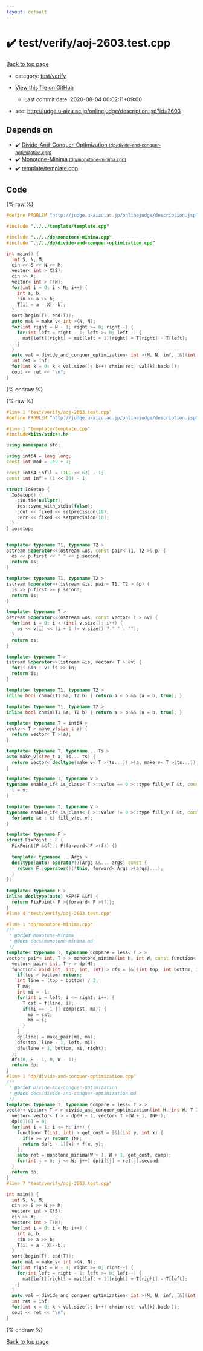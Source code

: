 ```yaml
---
layout: default
---
```


<!-- mathjax config similar to math.stackexchange -->
<script type="text/javascript" async
  src="https://cdnjs.cloudflare.com/ajax/libs/mathjax/2.7.5/MathJax.js?config=TeX-MML-AM_CHTML">
</script>
<script type="text/x-mathjax-config">
  MathJax.Hub.Config({
    TeX: { equationNumbers: { autoNumber: "AMS" }},
    tex2jax: {
      inlineMath: [ ['$','$'] ],
      processEscapes: true
    },
    "HTML-CSS": { matchFontHeight: false },
    displayAlign: "left",
    displayIndent: "2em"
  });
</script>

<script type="text/javascript" src="https://cdnjs.cloudflare.com/ajax/libs/jquery/3.4.1/jquery.min.js"></script>
<script src="https://cdn.jsdelivr.net/npm/jquery-balloon-js@1.1.2/jquery.balloon.min.js" integrity="sha256-ZEYs9VrgAeNuPvs15E39OsyOJaIkXEEt10fzxJ20+2I=" crossorigin="anonymous"></script>
<script type="text/javascript" src="../../../assets/js/copy-button.js"></script>
<link rel="stylesheet" href="../../../assets/css/copy-button.css" />


# :heavy_check_mark: test/verify/aoj-2603.test.cpp

<a href="../../../index.html">Back to top page</a>

* category: <a href="../../../index.html#5a4423c79a88aeb6104a40a645f9430c">test/verify</a>
* <a href="{{ site.github.repository_url }}/blob/master/test/verify/aoj-2603.test.cpp">View this file on GitHub</a>
    - Last commit date: 2020-08-04 00:02:11+09:00


* see: <a href="http://judge.u-aizu.ac.jp/onlinejudge/description.jsp?id=2603">http://judge.u-aizu.ac.jp/onlinejudge/description.jsp?id=2603</a>


## Depends on

* :heavy_check_mark: <a href="../../../library/dp/divide-and-conquer-optimization.cpp.html">Divide-And-Conquer-Optimization <small>(dp/divide-and-conquer-optimization.cpp)</small></a>
* :heavy_check_mark: <a href="../../../library/dp/monotone-minima.cpp.html">Monotone-Minima <small>(dp/monotone-minima.cpp)</small></a>
* :heavy_check_mark: <a href="../../../library/template/template.cpp.html">template/template.cpp</a>


## Code

<a id="unbundled"></a>
{% raw %}
```cpp
#define PROBLEM "http://judge.u-aizu.ac.jp/onlinejudge/description.jsp?id=2603"

#include "../../template/template.cpp"

#include "../../dp/monotone-minima.cpp"
#include "../../dp/divide-and-conquer-optimization.cpp"

int main() {
  int S, N, M;
  cin >> S >> N >> M;
  vector< int > X(S);
  cin >> X;
  vector< int > T(N);
  for(int i = 0; i < N; i++) {
    int a, b;
    cin >> a >> b;
    T[i] = a - X[--b];
  }
  sort(begin(T), end(T));
  auto mat = make_v< int >(N, N);
  for(int right = N - 1; right >= 0; right--) {
    for(int left = right - 1; left >= 0; left--) {
      mat[left][right] = mat[left + 1][right] + T[right] - T[left];
    }
  }
  auto val = divide_and_conquer_optimization< int >(M, N, inf, [&](int a, int b) { return mat[a][b - 1]; });
  int ret = inf;
  for(int k = 0; k < val.size(); k++) chmin(ret, val[k].back());
  cout << ret << "\n";
}

```
{% endraw %}

<a id="bundled"></a>
{% raw %}
```cpp
#line 1 "test/verify/aoj-2603.test.cpp"
#define PROBLEM "http://judge.u-aizu.ac.jp/onlinejudge/description.jsp?id=2603"

#line 1 "template/template.cpp"
#include<bits/stdc++.h>

using namespace std;

using int64 = long long;
const int mod = 1e9 + 7;

const int64 infll = (1LL << 62) - 1;
const int inf = (1 << 30) - 1;

struct IoSetup {
  IoSetup() {
    cin.tie(nullptr);
    ios::sync_with_stdio(false);
    cout << fixed << setprecision(10);
    cerr << fixed << setprecision(10);
  }
} iosetup;


template< typename T1, typename T2 >
ostream &operator<<(ostream &os, const pair< T1, T2 >& p) {
  os << p.first << " " << p.second;
  return os;
}

template< typename T1, typename T2 >
istream &operator>>(istream &is, pair< T1, T2 > &p) {
  is >> p.first >> p.second;
  return is;
}

template< typename T >
ostream &operator<<(ostream &os, const vector< T > &v) {
  for(int i = 0; i < (int) v.size(); i++) {
    os << v[i] << (i + 1 != v.size() ? " " : "");
  }
  return os;
}

template< typename T >
istream &operator>>(istream &is, vector< T > &v) {
  for(T &in : v) is >> in;
  return is;
}

template< typename T1, typename T2 >
inline bool chmax(T1 &a, T2 b) { return a < b && (a = b, true); }

template< typename T1, typename T2 >
inline bool chmin(T1 &a, T2 b) { return a > b && (a = b, true); }

template< typename T = int64 >
vector< T > make_v(size_t a) {
  return vector< T >(a);
}

template< typename T, typename... Ts >
auto make_v(size_t a, Ts... ts) {
  return vector< decltype(make_v< T >(ts...)) >(a, make_v< T >(ts...));
}

template< typename T, typename V >
typename enable_if< is_class< T >::value == 0 >::type fill_v(T &t, const V &v) {
  t = v;
}

template< typename T, typename V >
typename enable_if< is_class< T >::value != 0 >::type fill_v(T &t, const V &v) {
  for(auto &e : t) fill_v(e, v);
}

template< typename F >
struct FixPoint : F {
  FixPoint(F &&f) : F(forward< F >(f)) {}
 
  template< typename... Args >
  decltype(auto) operator()(Args &&... args) const {
    return F::operator()(*this, forward< Args >(args)...);
  }
};
 
template< typename F >
inline decltype(auto) MFP(F &&f) {
  return FixPoint< F >{forward< F >(f)};
}
#line 4 "test/verify/aoj-2603.test.cpp"

#line 1 "dp/monotone-minima.cpp"
/**
 * @brief Monotone-Minima
 * @docs docs/monotone-minima.md
 */
template< typename T, typename Compare = less< T > >
vector< pair< int, T > > monotone_minima(int H, int W, const function< T(int, int) > &f, const Compare &comp = Compare()) {
  vector< pair< int, T > > dp(H);
  function< void(int, int, int, int) > dfs = [&](int top, int bottom, int left, int right) {
    if(top > bottom) return;
    int line = (top + bottom) / 2;
    T ma;
    int mi = -1;
    for(int i = left; i <= right; i++) {
      T cst = f(line, i);
      if(mi == -1 || comp(cst, ma)) {
        ma = cst;
        mi = i;
      }
    }
    dp[line] = make_pair(mi, ma);
    dfs(top, line - 1, left, mi);
    dfs(line + 1, bottom, mi, right);
  };
  dfs(0, H - 1, 0, W - 1);
  return dp;
}
#line 1 "dp/divide-and-conquer-optimization.cpp"
/**
 * @brief Divide-And-Conquer-Optimization
 * @docs docs/divide-and-conquer-optimization.md
 */
template< typename T, typename Compare = less< T > >
vector< vector< T > > divide_and_conquer_optimization(int H, int W, T INF, const function< T(int, int) > &f, const Compare &comp = Compare()) {
  vector< vector< T > > dp(H + 1, vector< T >(W + 1, INF));
  dp[0][0] = 0;
  for(int i = 1; i <= H; i++) {
    function< T(int, int) > get_cost = [&](int y, int x) {
      if(x >= y) return INF;
      return dp[i - 1][x] + f(x, y);
    };
    auto ret = monotone_minima(W + 1, W + 1, get_cost, comp);
    for(int j = 0; j <= W; j++) dp[i][j] = ret[j].second;
  }
  return dp;
}
#line 7 "test/verify/aoj-2603.test.cpp"

int main() {
  int S, N, M;
  cin >> S >> N >> M;
  vector< int > X(S);
  cin >> X;
  vector< int > T(N);
  for(int i = 0; i < N; i++) {
    int a, b;
    cin >> a >> b;
    T[i] = a - X[--b];
  }
  sort(begin(T), end(T));
  auto mat = make_v< int >(N, N);
  for(int right = N - 1; right >= 0; right--) {
    for(int left = right - 1; left >= 0; left--) {
      mat[left][right] = mat[left + 1][right] + T[right] - T[left];
    }
  }
  auto val = divide_and_conquer_optimization< int >(M, N, inf, [&](int a, int b) { return mat[a][b - 1]; });
  int ret = inf;
  for(int k = 0; k < val.size(); k++) chmin(ret, val[k].back());
  cout << ret << "\n";
}

```
{% endraw %}

<a href="../../../index.html">Back to top page</a>


